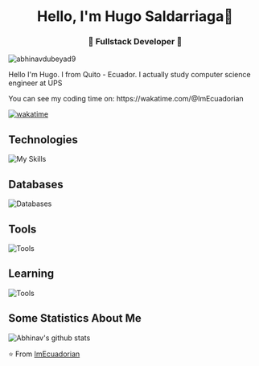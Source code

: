 <h1 align="center"> Hello, I'm Hugo Saldarriaga👋 </h1>
<h3 align="center">🚀 Fullstack Developer 🚀</h3>

<p align="left"> <img src="https://komarev.com/ghpvc/?username=abhinavdubeyad9" alt="abhinavdubeyad9" /> </p>

<p>Hello I'm Hugo. I from Quito - Ecuador. I actually study computer science engineer at UPS</p>

<p>You can see my coding time on: https://wakatime.com/@ImEcuadorian</p>

[![wakatime](https://wakatime.com/badge/user/dcd00895-08f6-49bf-ae42-c712ba26ad06.svg)](https://wakatime.com/@dcd00895-08f6-49bf-ae42-c712ba26ad06)

## Technologies

![My Skills](https://skillicons.dev/icons?i=js,html,css,angular,apollo,astro,autocad,dart,java,linux,md,react,tailwind,ts,vite,spring)

## Databases

![Databases](https://skillicons.dev/icons?i=redis,mysql,mongodb,postgres)

## Tools

![Tools](https://skillicons.dev/icons?i=idea,androidstudio,webstorm,npm,gradle,maven,git,github,eclipse,docker,discord,kubernetes,postman,pr,ps,ai,figma,notion)

## Learning

![Tools](https://skillicons.dev/icons?i=aws,azure,electron,express,nodejs,flutter,gcp,go,kotlin,nestjs,nextjs,reactivex,remix)

## Some Statistics About Me
![Abhinav's github stats](https://github-readme-stats.vercel.app/api?username=imecuadorian&&show_icons=true&title_color=ffffff&icon_color=000727f&text_color=daf7dc&bg_color=1d334a)<br>

⭐️ From [ImEcuadorian](https://github.com/imecuadorian)
<!--
**ImEcuadorian/ImEcuadorian** is a ✨ _special_ ✨ repository because its `README.md` (this file) appears on your GitHub profile.

Here are some ideas to get you started:

- 🔭 I’m currently working on ...
- 🌱 I’m currently learning ...
- 👯 I’m looking to collaborate on ...
- 🤔 I’m looking for help with ...
- 💬 Ask me about ...
- 📫 How to reach me: ...
- 😄 Pronouns: ...
- ⚡ Fun fact: ...
-->
